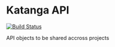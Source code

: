 # Katanga API

[![Build Status](https://travis-ci.org/craftsmanship-toledo/katangapp-api.svg)](https://travis-ci.org/craftsmanship-toledo/katangapp-api)

API objects to be shared accross projects
